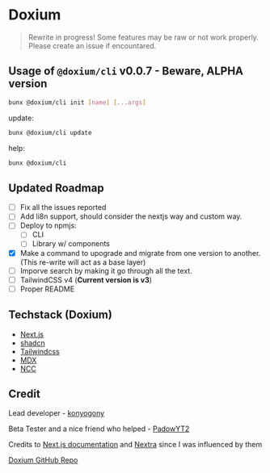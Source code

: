 # Doxium

> Rewrite in progress! Some features may be raw or not work properly. Please create an issue if encountared.

## Usage of `@doxium/cli` v0.0.7 - **Beware, ALPHA version**

```sh
bunx @doxium/cli init [name] [...args]
```

update:

```sh
bunx @doxium/cli update
```

help:

```sh
bunx @doxium/cli
```

## Updated Roadmap

-   [ ] Fix all the issues reported
-   [ ] Add li8n support, should consider the nextjs way and custom way.
-   [ ] Deploy to npmjs:
    -   [ ] CLI
    -   [ ] Library w/ components
-   [x] Make a command to upograde and migrate from one version to another. (This re-write will act as a base layer)
-   [ ] Imporve search by making it go through all the text.
-   [ ] TailwindCSS v4 (**Current version is v3**)
-   [ ] Proper README

## Techstack (Doxium)

-   [Next.js](https://nextjs.org/)
-   [shadcn](https://ui.shadcn.com/)
-   [Tailwindcss](https://tailwindcss.com/)
-   [MDX](https://mdxjs.com/)
-   [NCC](https://www.npmjs.com/package/@vercel/ncc)

## Credit

Lead developer - [konyogony](https://github.com/konyogony)

Beta Tester and a nice friend who helped - [PadowYT2](https://github.com/padowyt2)

Credits to [Next.js documentation](https://nextjs.org/docs) and [Nextra](https://nextra.site/docs) since I was influenced by them

[Doxium GitHub Repo](https://github.com/konyogony/Doxium)
